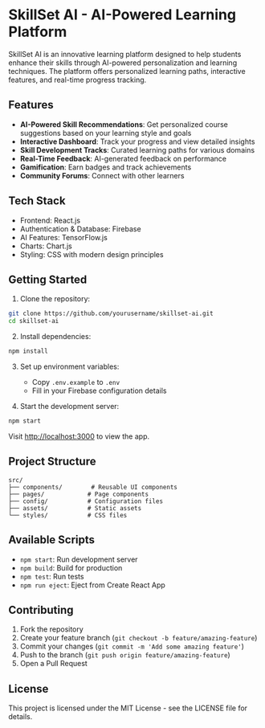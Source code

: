 # SkillSet AI - AI-Powered Learning Platform

SkillSet AI is an innovative learning platform designed to help students enhance their skills through AI-powered personalization and learning techniques. The platform offers personalized learning paths, interactive features, and real-time progress tracking.

## Features

- **AI-Powered Skill Recommendations**: Get personalized course suggestions based on your learning style and goals
- **Interactive Dashboard**: Track your progress and view detailed insights
- **Skill Development Tracks**: Curated learning paths for various domains
- **Real-Time Feedback**: AI-generated feedback on performance
- **Gamification**: Earn badges and track achievements
- **Community Forums**: Connect with other learners

## Tech Stack

- Frontend: React.js
- Authentication & Database: Firebase
- AI Features: TensorFlow.js
- Charts: Chart.js
- Styling: CSS with modern design principles

## Getting Started

1. Clone the repository:
```bash
git clone https://github.com/yourusername/skillset-ai.git
cd skillset-ai
```

2. Install dependencies:
```bash
npm install
```

3. Set up environment variables:
   - Copy `.env.example` to `.env`
   - Fill in your Firebase configuration details

4. Start the development server:
```bash
npm start
```

Visit [http://localhost:3000](http://localhost:3000) to view the app.

## Project Structure

```
src/
├── components/        # Reusable UI components
├── pages/            # Page components
├── config/           # Configuration files
├── assets/           # Static assets
└── styles/           # CSS files
```

## Available Scripts

- `npm start`: Run development server
- `npm build`: Build for production
- `npm test`: Run tests
- `npm run eject`: Eject from Create React App

## Contributing

1. Fork the repository
2. Create your feature branch (`git checkout -b feature/amazing-feature`)
3. Commit your changes (`git commit -m 'Add some amazing feature'`)
4. Push to the branch (`git push origin feature/amazing-feature`)
5. Open a Pull Request

## License

This project is licensed under the MIT License - see the LICENSE file for details.

